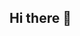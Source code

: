 ## Hi there 👋

<!--
**heesukjang/HeesukJang** is a ✨ _special_ ✨ repository because its `README.md` (this file) appears on your GitHub profile.
<img src="https://raw.githubusercontent.com/MishManners/MishManners/master/All%20-%20Hackathon%20QueenV2.jpg?raw=true">

Everyday, I get to create awesome experiences and engage with the vibrant GitHub developer community. I've run many hackthons, and am an accomplished MC, speaker, and facilitator🎤:. You'll often catch me at an event or speaking on stage!

Here are some ideas to get you started:

- 🔭 I’m currently working on ...
- 🌱 I’m currently learning ...
- 👯 I’m looking to collaborate on ...
- 🤔 I’m looking for help with ...
- 💬 Ask me about ...
- 📫 How to reach me: ...
- 😄 Pronouns: ...
- ⚡ Fun fact: ...
-->
